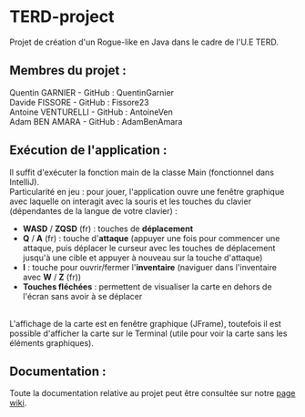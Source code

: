 # TERD-project
Projet de création d'un Rogue-like en Java dans le cadre de l'U.E TERD.

## Membres du projet : 
Quentin GARNIER - GitHub : QuentinGarnier  
Davide FISSORE - GitHub : Fissore23  
Antoine VENTURELLI - GitHub : AntoineVen  
Adam BEN AMARA - GitHub : AdamBenAmara  

## Exécution de l'application :
Il suffit d'exécuter la fonction main de la classe Main (fonctionnel dans IntelliJ).  
Particularité en jeu : pour jouer, l'application ouvre une fenêtre graphique avec laquelle on interagit avec la souris et les touches du clavier (dépendantes de la langue de votre clavier) :  
- **WASD** / **ZQSD** (fr) : touches de **déplacement**  
- **Q** / **A** (fr) : touche d'**attaque** (appuyer une fois pour commencer une attaque, puis déplacer le curseur avec les touches de déplacement jusqu'à une cible et appuyer à nouveau sur la touche d'attaque)  
- **I** : touche pour ouvrir/fermer l'**inventaire** (naviguer dans l'inventaire avec **W** / **Z** (fr))  
- **Touches fléchées** : permettent de visualiser la carte en dehors de l'écran sans avoir à se déplacer  
<br />
L'affichage de la carte est en fenêtre graphique (JFrame), toutefois il est possible d'afficher la carte sur le Terminal (utile pour voir la carte sans les éléments graphiques).  

## Documentation :
Toute la documentation relative au projet peut être consultée sur notre [page wiki](https://github.com/QuentinGarnier/TERD-project/wiki).

